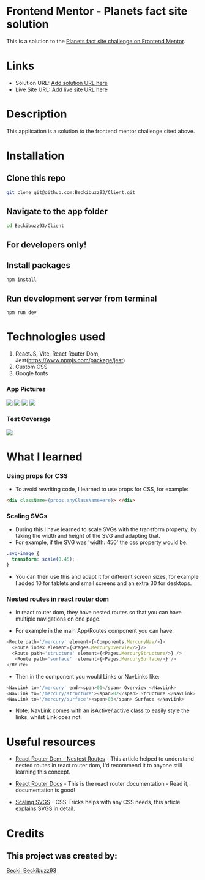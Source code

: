 # Frontend Mentor - Planets fact site solution
This is a solution to the [Planets fact site challenge on Frontend Mentor](https://www.frontendmentor.io/challenges/planets-fact-site-gazqN8w_f).

# Links
- Solution URL: [Add solution URL here](https://your-solution-url.com)
- Live Site URL: [Add live site URL here](https://your-live-site-url.com)

# Description
This application is a solution to the frontend mentor challenge cited above. 

# Installation 
## Clone this repo 
```bash 
git clone git@github.com:Beckibuzz93/Client.git
```
## Navigate to the app folder
```bash
cd Beckibuzz93/Client
```
<h2> For developers only! </h2>

## Install packages
```bash
npm install
```
## Run development server from terminal
```
npm run dev
```
# Technologies used
1. ReactJS, Vite, React Router Dom, Jest(https://www.npmjs.com/package/jest)
2. Custom CSS
3. Google fonts

### App Pictures 
<img src='./src/Assets/App Pictures/landingPage1.PNG'> 
<img src='./src//Assets//App Pictures/mars1.PNG'>
<img src='./src//Assets//App Pictures//Merc1.PNG'>
<img src='./src//Assets//App Pictures//uranus1.PNG'>

### Test Coverage
<img src='./src//Assets//App Pictures/planetsTestCoverage.PNG'>

# What I learned

### Using props for CSS 
- To avoid rewriting code, I learned to use props for CSS, for example: 
```html
<div className={props.anyClassNameHere}> </div>
```
### Scaling SVGs
- During this I have learned to scale SVGs with the transform property, by taking the width and height of the SVG and adapting that. 
- For example, if the SVG was 'width: 450' the css property would be:

```css
.svg-image {
  transform: scale(0.45);
}
```
- You can then use this and adapt it for different screen sizes, for example I added 10 for tablets and small screens and an extra 30 for desktops. 

### Nested routes in react router dom 

- In react router dom, they have nested routes so that you can have multiple navigations on one page. 

- For example in the main App/Routes component you can have:
```js 
<Route path='/mercury' element={<Components.MercuryNav/>}>
  <Route index element={<Pages.MercuryOverview/>}/>
  <Route path='structure' element={<Pages.MercuryStructure/>} />
   <Route path='surface'  element={<Pages.MercurySurface/>} />
</Route>
```
- Then in the component you would Links or NavLinks like:
```js 
<NavLink to='/mercury' end><span>01</span> Overview </NavLink>
<NavLink to='/mercury/structure'><span>02</span> Structure </NavLink>
<NavLink to='/mercury/surface'><span>03</span> Surface </NavLink>
```
- Note: NavLink comes with an isActive/.active class to easily style the links, whilst Link does not.


# Useful resources

- [React Router Dom - Nestest Routes](https://www.robinwieruch.de/react-router-nested-routes/) - This article helped to understand nested routes in react router dom, I'd recommend it to anyone still learning this concept.

- [React Router Docs](https://reactrouter.com/en/main/components/nav-link) - This is the react router documentation - Read it, documentation is good!

- [Scaling SVGS](https://css-tricks.com/scale-svg/) - CSS-Tricks helps with any CSS needs, this article explains SVGS in detail.


# Credits
## This project was created by: 

[Becki: Beckibuzz93](https://github.com/Beckibuzz93)
